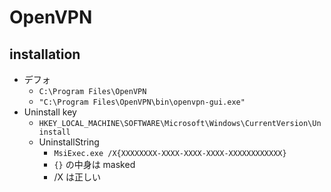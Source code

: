 # OpenVPN

## installation
- デフォ
    - `C:\Program Files\OpenVPN`
    - `"C:\Program Files\OpenVPN\bin\openvpn-gui.exe"`
- Uninstall key
    - `HKEY_LOCAL_MACHINE\SOFTWARE\Microsoft\Windows\CurrentVersion\Uninstall`
    - UninstallString
        - `MsiExec.exe /X{XXXXXXXX-XXXX-XXXX-XXXX-XXXXXXXXXXXX}`
        - `{}` の中身は masked
        - /X は正しい

